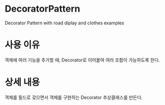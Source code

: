 # DecoratorPattern
Decorator Pattern with road diplay and clothes examples

# 사용 이유
객체에 여러 기능을 추가할 때, Decorator로 이어붙여 여러 조합이 가능하도록 한다.

# 상세 내용
객체를 필드로 갖으면서 객체를 구현하는 Decorator 추상클래스를 만든다. 
